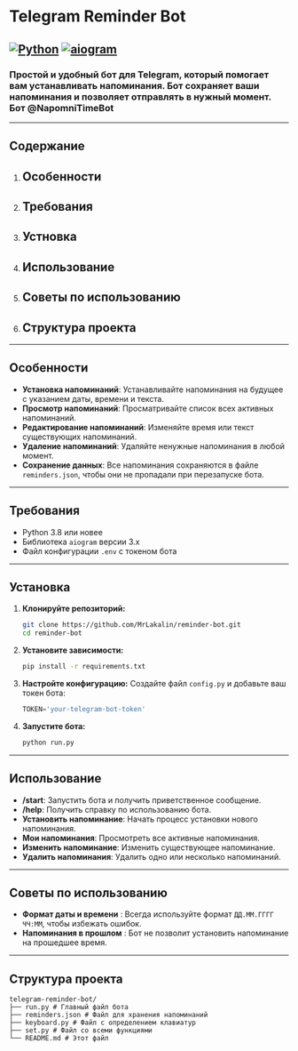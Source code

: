 # Telegram Reminder Bot

## [![Python](https://img.shields.io/badge/Python-3.8+-blue.svg)](https://www.python.org/) [![aiogram](https://img.shields.io/badge/aiogram-3.x-green.svg)](https://docs.aiogram.dev/)

### Простой и удобный бот для Telegram, который помогает вам устанавливать напоминания. Бот сохраняет ваши напоминания и позволяет отправлять в нужный момент. Бот @NapomniTimeBot

---

## Содержание

1. ## Особенности
2. ## Требования
3. ## Устновка
4. ## Использование
5. ## Советы по использованию
6. ## Структура проекта
   
---

## Особенности

- **Установка напоминаний**: Устанавливайте напоминания на будущее с указанием даты, времени и текста.
- **Просмотр напоминаний**: Просматривайте список всех активных напоминаний.
- **Редактирование напоминаний**: Изменяйте время или текст существующих напоминаний.
- **Удаление напоминаний**: Удаляйте ненужные напоминания в любой момент.
- **Сохранение данных**: Все напоминания сохраняются в файле `reminders.json`, чтобы они не пропадали при перезапуске бота.

---

## Требования

- Python 3.8 или новее
- Библиотека `aiogram` версии 3.x
- Файл конфигурации `.env` с токеном бота

---
## Установка

1. **Клонируйте репозиторий:**
   ```bash
   git clone https://github.com/MrLakalin/reminder-bot.git
   cd reminder-bot
   ```

2. **Установите зависимости:**
   ```bash
   pip install -r requirements.txt
   ```

3. **Настройте конфигурацию:**
   Создайте файл `config.py` и добавьте ваш токен бота:
   ```python
   TOKEN='your-telegram-bot-token'
   ```

4. **Запустите бота:**
   ```bash
   python run.py
   ```
   
---
## Использование

- **/start**: Запустить бота и получить приветственное сообщение.
- **/help**: Получить справку по использованию бота.
- **Установить напоминание**: Начать процесс установки нового напоминания.
- **Мои напоминания**: Просмотреть все активные напоминания.
- **Изменить напоминание**: Изменить существующее напоминание.
- **Удалить напоминания**: Удалить одно или несколько напоминаний.

---

## Советы по использованию
- **Формат даты и времени** : Всегда используйте формат `ДД.ММ.ГГГГ ЧЧ:MM`, чтобы избежать ошибок.
- **Напоминания в прошлом** : Бот не позволит установить напоминание на прошедшее время.

---

## Структура проекта
```
telegram-reminder-bot/
├── run.py # Главный файл бота
├── reminders.json # Файл для хранения напоминаний
├── keyboard.py # Файл с определением клавиатур
├── set.py # Файл со всеми функциями
└── README.md # Этот файл
```
